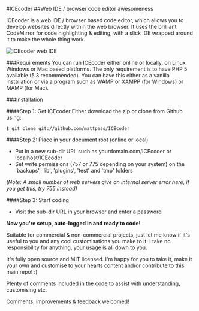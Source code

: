 #ICEcoder
##Web IDE / browser code editor awesomeness

ICEcoder is a web IDE / browser based code editor, which allows you to develop websites directly within the web browser. It uses the brilliant CodeMirror for code highlighting & editing, with a slick IDE wrapped around it to make the whole thing work.

<img src="https://icecoder.net/images/icecoder-v6-0-beta-browser-code-editor.png" alt="ICEcoder web IDE">

###Requirements
You can run ICEcoder either online or locally, on Linux, Windows or Mac based platforms. The only requirement is to have PHP 5 available (5.3 recommended). You can have this either as a vanilla installation or via a program such as WAMP or XAMPP (for Windows) or MAMP (for Mac).

###Installation

####Step 1: Get ICEcoder
Either download the zip or clone from Github using:

```
$ git clone git://github.com/mattpass/ICEcoder
```

####Step 2: Place in your document root (online or local)
* Put in a new sub-dir URL such as yourdomain.com/ICEcoder or localhost/ICEcoder
* Set write permissions (757 or 775 depending on your system) on the 'backups', 'lib', 'plugins', 'test' and 'tmp' folders

*(Note: A small number of web servers give an internal server error here, if you get this, try 755 instead)*

####Step 3: Start coding
* Visit the sub-dir URL in your browser and enter a password

**Now you're setup, auto-logged in and ready to code!**

Suitable for commercial & non-commercial projects, just let me know if it's useful to you and any cool customisations you make to it. I take no responsibility for anything, your usage is all down to you.

It's fully open source and MIT licensed. I'm happy for you to take it, make it your own and customise to your hearts content and/or contribute to this main repo! :)

Plenty of comments included in the code to assist with understanding, customising etc.

Comments, improvements & feedback welcomed!
